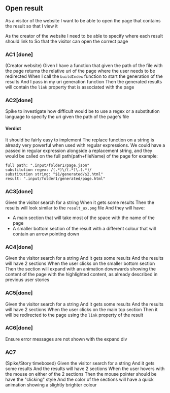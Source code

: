 ## Open result
As a visitor of the website
I want to be able to open the page that contains the result
so that I view it

As the creator of the website
I need to be able to specify where each result should link to
So that the visitor can open the correct page

### AC1 [done]
(Creator website)
Given I have a function that given the path of the file with the page returns the relative uri of the page where the user needs to be redirected
When I call the `buildIndex` function to start the generation of the results
And I pass in my uri generation function
Then the generated results will contain the `link` property that is associated with the page

### AC2[done]
Spike to investigate how difficult would be to use a regex or a substitution language to specify the uri given the path of the page's file
#### Verdict
It should be fairly easy to implement
The replace function on a string is already very powerful when used with regular expressions.
We could have a passed in regular expression alongside a replacement string, and they would be called on the full path(path+fileName) of the page
for example:
```
full path: ".input/folder1/page.json"
substitution regex: /(.*)\/(.*)\.(.*)/
substitution string: "$1/generated/$2.html"
result: ".input/folder1/generated/page.html"
```

### AC3[done]
Given the visitor search for a string
When it gets some results
Then the results will look similar to the `result_ux.png` file
And they will have:
- A main section that will take most of the space with the name of the page
- A smaller bottom section of the result with a different colour that will contain an arrow pointing down

### AC4[done]
Given the visitor search for a string
And it gets some results
And the results will have 2 sections
When the user clicks on the smaller bottom section
Then the section will expand with an animation downwards showing the content of the page with the highlighted content, as already described in previous user stories

### AC5[done]
Given the visitor search for a string
And it gets some results
And the results will have 2 sections
When the user clicks on the main top section
Then it will be redirected to the page using the `link` property of the result

### AC6[done]
Ensure error messages are not shown with the expand div

### AC7
(Spike/Story timeboxed)
Given the visitor search for a string
And it gets some results
And the results will have 2 sections
When the user hovers with the mouse on either of the 2 sections
Then the mouse pointer should be have the "clicking" style
And the color of the sections will have a quick animation showing a slightly brighter colour
